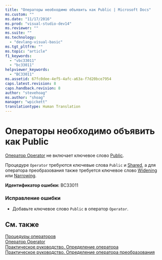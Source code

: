```yaml
---
title: "Операторы необходимо объявить как Public | Microsoft Docs"
ms.custom: ""
ms.date: "11/17/2016"
ms.prod: "visual-studio-dev14"
ms.reviewer: ""
ms.suite: ""
ms.technology: 
  - "devlang-visual-basic"
ms.tgt_pltfrm: ""
ms.topic: "article"
f1_keywords: 
  - "vbc33011"
  - "bc33011"
helpviewer_keywords: 
  - "BC33011"
ms.assetid: 67fc0dee-4ef5-4afc-a63a-f7d20bce7954
caps.latest.revision: 8
caps.handback.revision: 8
author: "stevehoag"
ms.author: "shoag"
manager: "wpickett"
translationtype: Human Translation
---
```

# Операторы необходимо объявить как Public
[Оператор Operator](../../visual-basic/language-reference/statements/operator-statement.md) не включает ключевое слово [Public](../../visual-basic/language-reference/modifiers/public.md).  
  
 Процедуре `Operator` требуются ключевые слова `Public` и [Shared](../../visual-basic/language-reference/modifiers/shared.md), а для оператора преобразования также требуется ключевое слово [Widening](../../visual-basic/language-reference/modifiers/widening.md) или [Narrowing](../../visual-basic/language-reference/modifiers/narrowing.md).  
  
 **Идентификатор ошибки:** BC33011  
  
### Исправление ошибки  
  
-   Добавьте ключевое слово `Public` в оператор `Operator`.  
  
## См. также  
 [Процедуры операторов](../../visual-basic/programming-guide/language-features/procedures/operator-procedures.md)   
 [Оператор Operator](../../visual-basic/language-reference/statements/operator-statement.md)   
 [Практическое руководство. Определение оператора](../../visual-basic/programming-guide/language-features/procedures/how-to-define-an-operator.md)   
 [Практическое руководство. Определение оператора преобразования](../../visual-basic/programming-guide/language-features/procedures/how-to-define-a-conversion-operator.md)